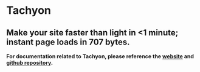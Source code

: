 # Tachyon
## Make your site faster than light in <1 minute; instant page loads in 707 bytes.

**For documentation related to Tachyon, please reference the [website](https://fasterthanlight.net/) and [github repository](https://github.com/weebney/tachyon).**